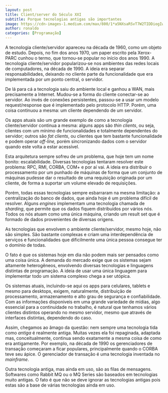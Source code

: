 ```yaml
---
layout: post
title: Client/server do Século XXI
subtitle: Porque tecnologias antigas são importantes
image: https://cdn-images-1.medium.com/max/800/1*a5NXsaRSvT7W2TIDDiogIw.jpeg
author: ronaldo
categories: [Programação]
---
```


A tecnologia cliente/servidor apareceu na década de 1960, como um objeto de
estudo. Depois, no fim dos anos 1970, um paper escrito pela Xerox-PARC cunhou o
termo, que tornou-se popular no início dos anos 1990. A tecnologia
cliente/servidor popularizou-se nos ambientes das redes locais de computadores,
na década de 1990. A ideia era separar responsabilidades, deixando no cliente
parte da funcionalidade que era implementada por um ponto central, o servidor.

De lá para cá a tecnologia saiu do ambiente local e ganhou a WAN, mais
precisamente a Internet. Mudou-se a forma do cliente conectar-se ao servidor. Ao
invés de conexões persistentes, passou-se a usar um modelo request/response que
é implementado pelo protocolo HTTP. Porém, uma coisa continuou a mesma: um
cliente dependendo de um servidor.

Os apps atuais são um grande exemplo de como a tecnologia cliente/servidor
continua a mesma: alguns apps são *thin clients*, ou seja, clientes com um
mínimo de funcionalidades e totalmente dependentes do servidor; outros são *fat
clients*, ou clientes que tem bastante funcionalidade e podem operar *off-line,*
porém sincronizando dados com o servidor quando este volta a estar acessível.

Esta arquitetura sempre sofreu de um problema, que hoje tem um nome bonito:
escalabilidade. Diversas tecnologias tentaram resolver este problema: RPC, RMI,
CORBA, COM+ e por aí vai. A ideia era distribuir o processamento por um punhado
de máquinas de forma que um conjunto de máquinas pudesse dar o resultado de uma
requisição originada por um cliente, de forma a suportar um volume elevado de
requisições.

Porém, todas essas tecnologias sempre esbarraram na mesma limitação: a
centralização do banco de dados, que ainda hoje é um problema difícil de
resolver. Alguns *engines* implementam uma tecnologia chamada de *sharding*, que
permite que os dados fiquem distribuídos por vários nós. Todos os nós atuam como
uma única máquina, criando um result set que é formado de dados provenientes de
diversas origens.

As tecnologias que envolvem o ambiente cliente/servidor, mesmo hoje, não são
simples. São bastante complexas e criam uma interdependência de serviços e
funcionalidades que dificilmente uma única pessoa consegue ter o domínio de
todas.

O fato é que os sistemas hoje em dia não podem mais ser pensados como uma coisa
única. A demanda do mercado exige que os sistemas sejam altamente heterogêneos,
envolvendo diversas tecnologias e linguagens distintas de programação. A ideia
de usar uma única linguagem para implementar todo um sistema complexo chega a
ser utópica.

Os sistemas atuais, incluindo-se aqui os apps para celulares, tablets e mesmo
para desktops, exigem, naturalmente, distribuição de processamento,
armazenamento e alto grau de segurança e confiabilidade. Com as informações
disponíveis em uma grande variedade de mídias, algo essencial para a
continuidade no trabalho, é natural que tenhamos vários clientes distintos
operando no mesmo servidor, mesmo que através de interfaces distintas,
dependendo do caso.

Assim, chegamos ao âmago da questão: nem sempre uma tecnologia tida como
*antiga* é realmente antiga. Muitas vezes ela foi repaginada, adaptada mas,
conceitualmente, continua sendo exatamente a mesma coisa de como era
antigamente. Por exemplo, na década de 1990 os gerenciadores de transação
começaram a ficar populares, principalmente quando o CORBA teve seu ápice. O
gerenciador de transação é uma tecnologia inventada no *mainframe*.

Outra tecnologia antiga, mas ainda em uso, são as filas de mensagens. Softwares
como Rabbit MQ ou o MQ Series são baseados em tecnologias muito antigas. O fato
é que não se deve ignorar as tecnologias antigas pois estas são a base de várias
tecnologias ainda em uso.
